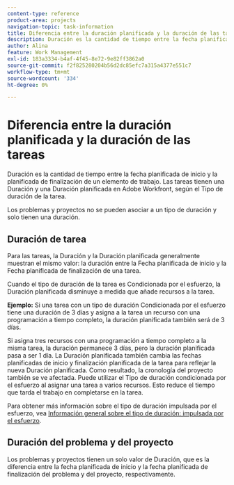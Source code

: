 ```yaml
---
content-type: reference
product-area: projects
navigation-topic: task-information
title: Diferencia entre la duración planificada y la duración de las tareas
description: Duración es la cantidad de tiempo entre la fecha planificada de inicio y la planificada de finalización de un elemento de trabajo. Las tareas tienen una Duración y una Duración planificada en Adobe Workfront, según el Tipo de duración de la tarea.
author: Alina
feature: Work Management
exl-id: 183a3334-b4af-4f45-8e72-9e82ff3862a0
source-git-commit: f2f825280204b56d2dc85efc7a315a4377e551c7
workflow-type: tm+mt
source-wordcount: '334'
ht-degree: 0%

---
```


# Diferencia entre la duración planificada y la duración de las tareas

Duración es la cantidad de tiempo entre la fecha planificada de inicio y la planificada de finalización de un elemento de trabajo. Las tareas tienen una Duración y una Duración planificada en Adobe Workfront, según el Tipo de duración de la tarea.

Los problemas y proyectos no se pueden asociar a un tipo de duración y solo tienen una duración.

## Duración de tarea

Para las tareas, la Duración y la Duración planificada generalmente muestran el mismo valor: la duración entre la Fecha planificada de inicio y la Fecha planificada de finalización de una tarea.

Cuando el tipo de duración de la tarea es Condicionada por el esfuerzo, la Duración planificada disminuye a medida que añade recursos a la tarea.

**Ejemplo:** Si una tarea con un tipo de duración Condicionada por el esfuerzo tiene una duración de 3 días y asigna a la tarea un recurso con una programación a tiempo completo, la duración planificada también será de 3 días.

Si asigna tres recursos con una programación a tiempo completo a la misma tarea, la duración permanece 3 días, pero la duración planificada pasa a ser 1 día. La Duración planificada también cambia las fechas planificadas de inicio y finalización planificada de la tarea para reflejar la nueva Duración planificada. Como resultado, la cronología del proyecto también se ve afectada.
Puede utilizar el Tipo de duración condicionada por el esfuerzo al asignar una tarea a varios recursos. Esto reduce el tiempo que tarda el trabajo en completarse en la tarea.

Para obtener más información sobre el tipo de duración impulsada por el esfuerzo, vea [Información general sobre el tipo de duración: impulsada por el esfuerzo](../../../manage-work/tasks/taskdurtn/effort-driven.md).

## Duración del problema y del proyecto

Los problemas y proyectos tienen un solo valor de Duración, que es la diferencia entre la fecha planificada de inicio y la fecha planificada de finalización del problema y del proyecto, respectivamente.
